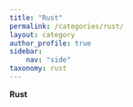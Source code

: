 ```yaml
---
title: "Rust"
permalink: /categories/rust/
layout: category
author_profile: true
sidebar:
    nav: "side"
taxonomy: rust
---
```


**Rust**